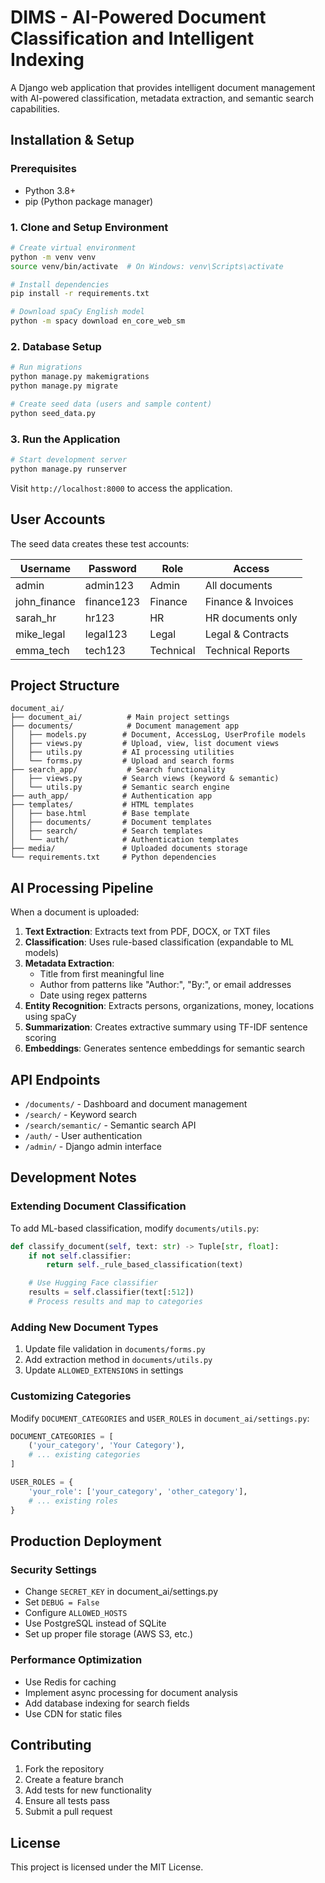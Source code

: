 # DIMS - AI-Powered Document Classification and Intelligent Indexing

A Django web application that provides intelligent document management with AI-powered classification, metadata extraction, and semantic search capabilities.

## Installation & Setup

### Prerequisites
- Python 3.8+
- pip (Python package manager)

### 1. Clone and Setup Environment

```bash
# Create virtual environment
python -m venv venv
source venv/bin/activate  # On Windows: venv\Scripts\activate

# Install dependencies
pip install -r requirements.txt

# Download spaCy English model
python -m spacy download en_core_web_sm
```

### 2. Database Setup

```bash
# Run migrations
python manage.py makemigrations
python manage.py migrate

# Create seed data (users and sample content)
python seed_data.py
```

### 3. Run the Application

```bash
# Start development server
python manage.py runserver
```

Visit `http://localhost:8000` to access the application.

## User Accounts

The seed data creates these test accounts:

| Username | Password | Role | Access |
|----------|----------|------|--------|
| admin | admin123 | Admin | All documents |
| john_finance | finance123 | Finance | Finance & Invoices |
| sarah_hr | hr123 | HR | HR documents only |
| mike_legal | legal123 | Legal | Legal & Contracts |
| emma_tech | tech123 | Technical | Technical Reports |

## Project Structure

```
document_ai/
├── document_ai/          # Main project settings
├── documents/            # Document management app
│   ├── models.py        # Document, AccessLog, UserProfile models
│   ├── views.py         # Upload, view, list document views
│   ├── utils.py         # AI processing utilities
│   └── forms.py         # Upload and search forms
├── search_app/           # Search functionality
│   ├── views.py         # Search views (keyword & semantic)
│   └── utils.py         # Semantic search engine
├── auth_app/            # Authentication app
├── templates/           # HTML templates
│   ├── base.html        # Base template
│   ├── documents/       # Document templates
│   ├── search/          # Search templates
│   └── auth/            # Authentication templates
├── media/               # Uploaded documents storage
└── requirements.txt     # Python dependencies
```

## AI Processing Pipeline

When a document is uploaded:

1. **Text Extraction**: Extracts text from PDF, DOCX, or TXT files
2. **Classification**: Uses rule-based classification (expandable to ML models)
3. **Metadata Extraction**:
   - Title from first meaningful line
   - Author from patterns like "Author:", "By:", or email addresses
   - Date using regex patterns
4. **Entity Recognition**: Extracts persons, organizations, money, locations using spaCy
5. **Summarization**: Creates extractive summary using TF-IDF sentence scoring
6. **Embeddings**: Generates sentence embeddings for semantic search

## API Endpoints

- `/documents/` - Dashboard and document management
- `/search/` - Keyword search
- `/search/semantic/` - Semantic search API
- `/auth/` - User authentication
- `/admin/` - Django admin interface

## Development Notes

### Extending Document Classification
To add ML-based classification, modify `documents/utils.py`:

```python
def classify_document(self, text: str) -> Tuple[str, float]:
    if not self.classifier:
        return self._rule_based_classification(text)

    # Use Hugging Face classifier
    results = self.classifier(text[:512])
    # Process results and map to categories
```

### Adding New Document Types
1. Update file validation in `documents/forms.py`
2. Add extraction method in `documents/utils.py`
3. Update `ALLOWED_EXTENSIONS` in settings

### Customizing Categories
Modify `DOCUMENT_CATEGORIES` and `USER_ROLES` in `document_ai/settings.py`:

```python
DOCUMENT_CATEGORIES = [
    ('your_category', 'Your Category'),
    # ... existing categories
]

USER_ROLES = {
    'your_role': ['your_category', 'other_category'],
    # ... existing roles
}
```

## Production Deployment

### Security Settings
- Change `SECRET_KEY` in document_ai/settings.py
- Set `DEBUG = False`
- Configure `ALLOWED_HOSTS`
- Use PostgreSQL instead of SQLite
- Set up proper file storage (AWS S3, etc.)

### Performance Optimization
- Use Redis for caching
- Implement async processing for document analysis
- Add database indexing for search fields
- Use CDN for static files

## Contributing

1. Fork the repository
2. Create a feature branch
3. Add tests for new functionality
4. Ensure all tests pass
5. Submit a pull request

## License

This project is licensed under the MIT License.
